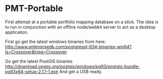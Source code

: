 PMT-Portable
============

First attempt at a portable portfolio mapping database on a stick. The idea is to run in conjunction with an offline node/webkit server to act as a desktop applicaiton. 

First go get the latest windows binaries from here: 
http://www.enterprisedb.com/postgresql-934-binaries-win64?ls=Crossover&type=Crossover

Go get the latest PostGIS binaries
http://download.osgeo.org/postgis/windows/pg93/postgis-bundle-pg93x64-setup-2.1.1-1.exe
And get a USB ready.
